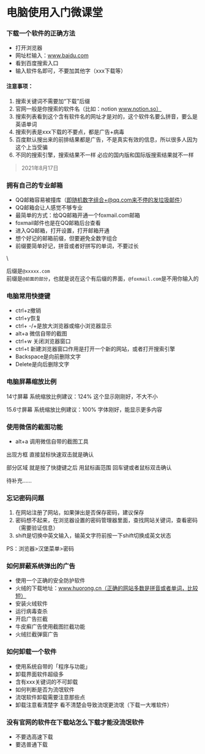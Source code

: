 # 电脑使用入门微课堂

### 下载一个软件的正确方法

* 打开浏览器
* 网址栏输入：www.baidu.com
* 看到百度搜索入口
* 输入软件名即可，不要加其他字（xxx下载等）

#### 注意事项：

1. 搜索关键词不需要加“下载”后缀
2. 官网一般是你搜索的软件名（比如：notion www.notion.so）
3. 搜索列表看到这个含有软件名的网址才是对的，这个软件名要么拼音，要么是英语单词
4. 搜索列表是xxx下载的不要点，都是广告+病毒
5. 百度默认搜出来的前排结果都是广告，不是真实有效的信息，所以很多人因为这个上当受骗
6. 不同的搜索引擎，搜索结果不一样 必应的国内版和国际版搜索结果就不一样

> 2021年8月17日

### 拥有自己的专业邮箱

* QQ邮箱容易被撞库（即随机数字组合+@qq.com来不停的发垃圾邮件）
* QQ邮箱会让人感觉不够专业
* 最简单的方式：给QQ邮箱开通一个foxmail.com邮箱
* foxmail邮件也是在QQ邮箱后台查看
* 进入QQ邮箱，打开设置，打开邮箱开通
* 想个好记的邮箱前缀，但要避免全数字组合
* 前缀要简单好记，拼音或者好拼写的单词，不要过长

\


后缀是`@xxxxx.com`\
前缀是`@前面的部分`，也就是说在这个有后缀的界面，`@foxmail.com`是不用你输入的

### 电脑常用快捷键

* ctrl+z撤销
* ctrl+y恢复
* ctrl+ -/+是放大浏览器或缩小浏览器显示
* alt+a 微信自带的截图
* ctrl+w 关闭浏览器窗口
* ctrl+t 新建浏览器窗口作用是打开一个新的网站，或者打开搜索引擎
* Backspace是向前删除文字
* Delete是向后删除文字

### 电脑屏幕缩放比例

14寸屏幕 系统缩放比例建议：124% 这个显示刚刚好，不大不小

15.6寸屏幕 系统缩放比例建议：100% 字体刚好，能显示更多内容

### 使用微信的截图功能

* alt+a 调用微信自带的截图工具

出现方框 直接鼠标快速双击就是确认

部分区域 就是按了快捷键之后 用鼠标画范围 回车键或者鼠标双击确认

待补充……

### 忘记密码问题

1. 在网站注册了网站，如果弹出是否保存密码，建议保存
2. 密码想不起来，在浏览器设置的密码管理器里面，查找网站关键词，查看密码（需要验证信息）
3. shift是切换中英文输入，输英文字符前按一下shift切换成英文状态

PS：浏览器>汉堡菜单>密码

### 如何屏蔽系统弹出的广告

* 使用一个正确的安全防护软件
* 火绒的下载地址：www.huorong.cn（正确的网站多数是拼音或者单词，比较短）
* 安装火绒软件
* 运行病毒查杀
* 开启广告拦截
* 牛皮癣广告使用截图拦截功能
* 火绒拦截弹窗广告

### 如何卸载一个软件

* 使用系统自带的「程序与功能」
* 卸载界面软件超级多
* 含有xxx关键词的不可卸载
* 如何判断是否为流氓软件
* 流氓软件卸载需要注意那些点
* 卸载注意看清楚字 看不清楚会导致流氓更流氓（下载一大堆软件）

### 没有官网的软件在下载站怎么下载才能没流氓软件

* 不要选高速下载
* 要选普通下载
